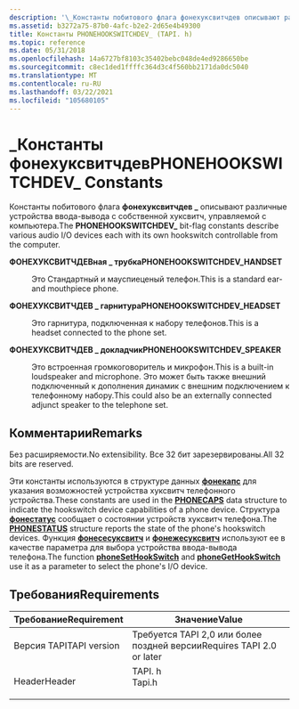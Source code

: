 ```yaml
---
description: '\_Константы побитового флага фонехуксвитчдев описывают различные устройства ввода-вывода с собственной хуксвитч, управляемой с компьютера.'
ms.assetid: b3272a75-87b0-4afc-b2e2-2d65e4b49300
title: Константы PHONEHOOKSWITCHDEV_ (TAPI. h)
ms.topic: reference
ms.date: 05/31/2018
ms.openlocfilehash: 14a6727bf8103c35402bebc048de4ed9286650be
ms.sourcegitcommit: c8ec1ded1ffffc364d3c4f560bb2171da0dc5040
ms.translationtype: MT
ms.contentlocale: ru-RU
ms.lasthandoff: 03/22/2021
ms.locfileid: "105680105"
---
```

# <a name="phonehookswitchdev_-constants"></a><span data-ttu-id="b890b-103">\_Константы фонехуксвитчдев</span><span class="sxs-lookup"><span data-stu-id="b890b-103">PHONEHOOKSWITCHDEV\_ Constants</span></span>

<span data-ttu-id="b890b-104">Константы побитового флага **фонехуксвитчдев \_** описывают различные устройства ввода-вывода с собственной хуксвитч, управляемой с компьютера.</span><span class="sxs-lookup"><span data-stu-id="b890b-104">The **PHONEHOOKSWITCHDEV\_** bit-flag constants describe various audio I/O devices each with its own hookswitch controllable from the computer.</span></span>

<dl> <dt>

<span data-ttu-id="b890b-105"><span id="PHONEHOOKSWITCHDEV_HANDSET"></span><span id="phonehookswitchdev_handset"></span>**ФОНЕХУКСВИТЧДЕВная \_ трубка**</span><span class="sxs-lookup"><span data-stu-id="b890b-105"><span id="PHONEHOOKSWITCHDEV_HANDSET"></span><span id="phonehookswitchdev_handset"></span>**PHONEHOOKSWITCHDEV\_HANDSET**</span></span>
</dt> <dd> <dl> <dt>



<span data-ttu-id="b890b-106">Это Стандартный и мауспиеценый телефон.</span><span class="sxs-lookup"><span data-stu-id="b890b-106">This is a standard ear- and mouthpiece phone.</span></span>


</dt> </dl> </dd> <dt>

<span data-ttu-id="b890b-107"><span id="PHONEHOOKSWITCHDEV_HEADSET"></span><span id="phonehookswitchdev_headset"></span>**ФОНЕХУКСВИТЧДЕВ \_ гарнитура**</span><span class="sxs-lookup"><span data-stu-id="b890b-107"><span id="PHONEHOOKSWITCHDEV_HEADSET"></span><span id="phonehookswitchdev_headset"></span>**PHONEHOOKSWITCHDEV\_HEADSET**</span></span>
</dt> <dd> <dl> <dt>



<span data-ttu-id="b890b-108">Это гарнитура, подключенная к набору телефонов.</span><span class="sxs-lookup"><span data-stu-id="b890b-108">This is a headset connected to the phone set.</span></span>


</dt> </dl> </dd> <dt>

<span data-ttu-id="b890b-109"><span id="PHONEHOOKSWITCHDEV_SPEAKER"></span><span id="phonehookswitchdev_speaker"></span>**ФОНЕХУКСВИТЧДЕВ \_ докладчик**</span><span class="sxs-lookup"><span data-stu-id="b890b-109"><span id="PHONEHOOKSWITCHDEV_SPEAKER"></span><span id="phonehookswitchdev_speaker"></span>**PHONEHOOKSWITCHDEV\_SPEAKER**</span></span>
</dt> <dd> <dl> <dt>



<span data-ttu-id="b890b-110">Это встроенная громкоговоритель и микрофон.</span><span class="sxs-lookup"><span data-stu-id="b890b-110">This is a built-in loudspeaker and microphone.</span></span> <span data-ttu-id="b890b-111">Это может быть также внешний подключенный к дополнения динамик с внешним подключением к телефонному набору.</span><span class="sxs-lookup"><span data-stu-id="b890b-111">This could also be an externally connected adjunct speaker to the telephone set.</span></span>


</dt> </dl> </dd> </dl>

## <a name="remarks"></a><span data-ttu-id="b890b-112">Комментарии</span><span class="sxs-lookup"><span data-stu-id="b890b-112">Remarks</span></span>

<span data-ttu-id="b890b-113">Без расширяемости.</span><span class="sxs-lookup"><span data-stu-id="b890b-113">No extensibility.</span></span> <span data-ttu-id="b890b-114">Все 32 бит зарезервированы.</span><span class="sxs-lookup"><span data-stu-id="b890b-114">All 32 bits are reserved.</span></span>

<span data-ttu-id="b890b-115">Эти константы используются в структуре данных [**фонекапс**](/windows/desktop/api/Tapi/ns-tapi-phonecaps) для указания возможностей устройства хуксвитч телефонного устройства.</span><span class="sxs-lookup"><span data-stu-id="b890b-115">These constants are used in the [**PHONECAPS**](/windows/desktop/api/Tapi/ns-tapi-phonecaps) data structure to indicate the hookswitch device capabilities of a phone device.</span></span> <span data-ttu-id="b890b-116">Структура [**фонестатус**](/windows/desktop/api/Tapi/ns-tapi-phonestatus) сообщает о состоянии устройств хуксвитч телефона.</span><span class="sxs-lookup"><span data-stu-id="b890b-116">The [**PHONESTATUS**](/windows/desktop/api/Tapi/ns-tapi-phonestatus) structure reports the state of the phone's hookswitch devices.</span></span> <span data-ttu-id="b890b-117">Функция [**фонесесуксвитч**](/windows/desktop/api/Tapi/nf-tapi-phonesethookswitch) и [**фонежесуксвитч**](/windows/desktop/api/Tapi/nf-tapi-phonegethookswitch) используют ее в качестве параметра для выбора устройства ввода-вывода телефона.</span><span class="sxs-lookup"><span data-stu-id="b890b-117">The function [**phoneSetHookSwitch**](/windows/desktop/api/Tapi/nf-tapi-phonesethookswitch) and [**phoneGetHookSwitch**](/windows/desktop/api/Tapi/nf-tapi-phonegethookswitch) use it as a parameter to select the phone's I/O device.</span></span>

## <a name="requirements"></a><span data-ttu-id="b890b-118">Требования</span><span class="sxs-lookup"><span data-stu-id="b890b-118">Requirements</span></span>



| <span data-ttu-id="b890b-119">Требование</span><span class="sxs-lookup"><span data-stu-id="b890b-119">Requirement</span></span> | <span data-ttu-id="b890b-120">Значение</span><span class="sxs-lookup"><span data-stu-id="b890b-120">Value</span></span> |
|-------------------------|-----------------------------------------------------------------------------------|
| <span data-ttu-id="b890b-121">Версия TAPI</span><span class="sxs-lookup"><span data-stu-id="b890b-121">TAPI version</span></span><br/> | <span data-ttu-id="b890b-122">Требуется TAPI 2,0 или более поздней версии</span><span class="sxs-lookup"><span data-stu-id="b890b-122">Requires TAPI 2.0 or later</span></span><br/>                                             |
| <span data-ttu-id="b890b-123">Header</span><span class="sxs-lookup"><span data-stu-id="b890b-123">Header</span></span><br/>       | <dl> <span data-ttu-id="b890b-124"><dt>TAPI. h</dt></span><span class="sxs-lookup"><span data-stu-id="b890b-124"><dt>Tapi.h</dt></span></span> </dl> |



 

 




